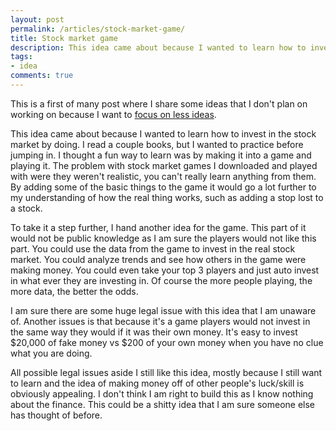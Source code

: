 ```yaml
---
layout: post
permalink: /articles/stock-market-game/
title: Stock market game
description: This idea came about because I wanted to learn how to invest in the stock market by doing. I read a couple books, but I wanted to practice before jumping in.
tags:
- idea
comments: true
---
```


<p>This is a first of many post where I share some ideas that I don't plan on working on because I want to <a href="http://kennedysgarage.com/articles/focusing-on-less-ideas/">focus on less ideas</a>.</p>

<p>This idea came about because I wanted to learn how to invest in the stock market by doing. I read a couple books, but I wanted to practice before jumping in. I thought a fun way to learn was by making it into a game and playing it. The problem with stock market games I downloaded and played with were they weren't realistic, you can't really learn anything from them. By adding some of the basic things to the game it would go a lot further to my understanding of how the real thing works, such as adding a stop lost to a stock.</p>

<p>To take it a step further, I hand another idea for the game. This part of it would not be public knowledge as I am sure the players would not like this part. You could use the data from the game to invest in the real stock market. You could analyze trends and see how others in the game were making money. You could even take your top 3 players and just auto invest in what ever they are investing in. Of course the more people playing, the more data, the better the odds.</p>

<p>I am sure there are some huge legal issue with this idea that I am unaware of. Another issues is that because it's a game players would not invest in the same way they would if it was their own money. It's easy to invest $20,000 of fake money vs $200 of your own money when you have no clue what you are doing.</p>

<p>All possible legal issues aside I still like this idea, mostly because I still want to learn and the idea of making money off of other people's luck/skill is obviously appealing. I don't think I am right to build this as I know nothing about the finance. This could be a shitty idea that I am sure someone else has thought of before.</p>
